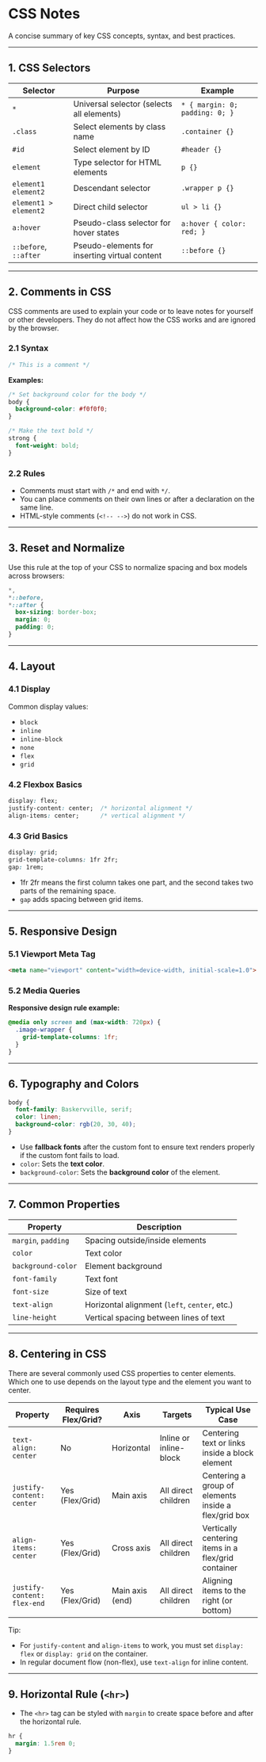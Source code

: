 # CSS Notes

A concise summary of key CSS concepts, syntax, and best practices.

---

## 1. CSS Selectors

| Selector        | Purpose                                                | Example                        |
|-----------------|--------------------------------------------------------|--------------------------------|
| `*`             | Universal selector (selects all elements)             | `* { margin: 0; padding: 0; }` |
| `.class`        | Select elements by class name                         | `.container {}`                |
| `#id`           | Select element by ID                                  | `#header {}`                   |
| `element`       | Type selector for HTML elements                       | `p {}`                         |
| `element1 element2` | Descendant selector                          | `.wrapper p {}`                |
| `element1 > element2` | Direct child selector                        | `ul > li {}`                   |
| `a:hover`       | Pseudo-class selector for hover states                | `a:hover { color: red; }`      |
| `::before`, `::after` | Pseudo-elements for inserting virtual content | `::before {}`                  |

---

## 2. Comments in CSS
CSS comments are used to explain your code or to leave notes for yourself or other developers. They do not affect how the CSS works and are ignored by the browser.

### 2.1 Syntax

```css
/* This is a comment */
```

**Examples:**

```css
/* Set background color for the body */
body {
  background-color: #f0f0f0;
}

/* Make the text bold */
strong {
  font-weight: bold;
}
```

### 2.2 Rules

- Comments must start with `/*` and end with `*/`.
- You can place comments on their own lines or after a declaration on the same line.
- HTML-style comments (`<!-- -->`) do not work in CSS.

---

## 3. Reset and Normalize

Use this rule at the top of your CSS to normalize spacing and box models across browsers:

```css
*,
*::before,
*::after {
  box-sizing: border-box;
  margin: 0;
  padding: 0;
}
```

---

## 4. Layout

### 4.1 Display

Common display values:

- `block`
- `inline`
- `inline-block`
- `none`
- `flex`
- `grid`

### 4.2 Flexbox Basics

```css
display: flex;
justify-content: center;  /* horizontal alignment */
align-items: center;      /* vertical alignment */
```

### 4.3 Grid Basics

```css
display: grid;
grid-template-columns: 1fr 2fr;
gap: 1rem;
```

- 1fr 2fr means the first column takes one part, and the second takes two parts of the remaining space.
- `gap` adds spacing between grid items.

---

## 5. Responsive Design

### 5.1 Viewport Meta Tag

```html
<meta name="viewport" content="width=device-width, initial-scale=1.0">
```

### 5.2 Media Queries

**Responsive design rule example:**

```css
@media only screen and (max-width: 720px) {
  .image-wrapper {
    grid-template-columns: 1fr;
  }
}
```

---

## 6. Typography and Colors

```css
body {
  font-family: Baskervville, serif;
  color: linen;
  background-color: rgb(20, 30, 40);
}
```

- Use **fallback fonts** after the custom font to ensure text renders properly if the custom font fails to load.
- `color`: Sets the **text color**.
- `background-color`: Sets the **background color** of the element.

---

## 7. Common Properties

| Property            | Description                                   |
| ------------------- | --------------------------------------------- |
| `margin`, `padding` | Spacing outside/inside elements               |
| `color`             | Text color                                    |
| `background-color`  | Element background                            |
| `font-family`       | Text font                                     |
| `font-size`         | Size of text                                  |
| `text-align`        | Horizontal alignment (`left`, `center`, etc.) |
| `line-height`       | Vertical spacing between lines of text        |

---

## 8. Centering in CSS

There are several commonly used CSS properties to center elements. Which one to use depends on the layout type and the element you want to center.

| Property                  | Requires Flex/Grid? | Axis         | Targets                  | Typical Use Case                                      |
|---------------------------|---------------------|--------------|---------------------------|--------------------------------------------------------|
| `text-align: center`      | No               | Horizontal   | Inline or inline-block    | Centering text or links inside a block element        |
| `justify-content: center` | Yes (Flex/Grid)  | Main axis    | All direct children       | Centering a group of elements inside a flex/grid box  |
| `align-items: center`     | Yes (Flex/Grid)  | Cross axis   | All direct children       | Vertically centering items in a flex/grid container   |
| `justify-content: flex-end` | Yes (Flex/Grid) | Main axis (end) | All direct children     | Aligning items to the right (or bottom)              |

Tip:
- For `justify-content` and `align-items` to work, you must set `display: flex` or `display: grid` on the container.
- In regular document flow (non-flex), use `text-align` for inline content.

---

## 9. Horizontal Rule (`<hr>`)

- The `<hr>` tag can be styled with `margin` to create space before and after the horizontal rule.

```css
hr {
  margin: 1.5rem 0;
}
```
